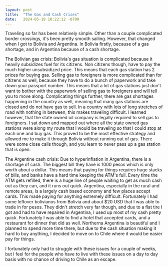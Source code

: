 ```yaml
---
layout: post
title:  "The Gas and Cash Crises"
date:   2024-05-18 10:22:12 -0700
---
```


Traveling so far has been relatively simple. Other than a couple complicated border crossings, it's been pretty smooth sailing. However, that changed when I got to Bolivia and Argentina. In Bolivia firstly, because of a gas shortage, and in Argentina because of a cash shortage.

The Bolivian gas crisis:
Bolivia's gas situation is complicated because it heavily subsidizes fuel for its citizens. Non citizens though, have to pay the much higher unsubsidized price. This means that each gas station has 2 prices for buying gas. Selling gas to foreigners is more complicated than for citizens as well, because they have to do a bunch of paperwork and take down your passport number. This means that a lot of gas stations just don't want to bother with the paperwork of selling gas to foreigners and will tell you to move along. Complicating things further, there are gas shortages happening in the country as well, meaning that many gas stations are closed and do not have gas to sell. In a country with lots of long stretches of road with nothing in between, this makes traveling difficult. I learned however, that the state owned oil company is legally required to sell gas to foreigners. I sat down and mapped out where all the state owned gas stations were along my route that I would be traveling so that I could stop at each one and buy gas. This proved to be the most effective strategy and allowed me to make it through Bolivia without running out of gas. There were some close calls though, and you learn to never pass up a gas station that is open.

The Argentine cash crisis:
Due to hyperinflation in Argentina, there is a shortage of cash. The biggest bill they have is 1000 pesos which is only worth about a dollar. This means that paying for things requires huge stacks of bills, and banks have a hard time keeping the ATM's full. Every time the ATM gets refilled, there is a huge line of people waiting to get as much cash out as they can, and it runs out quick. Argentina, especially in the rural and remote areas, is a largely cash based economy and few places accept cards. This made paying for anything extremely difficult. Fortunately I had some leftover bolivianos from Bolivia and about $20 USD that I was able to trade in for pesos. They didn't stretch very far though, and due to a flat tire I got and had to have repaired in Argentina, I used up most of my cash pretty quick. Fortunately I was able to find a hotel that accepted cards, and a restaurant for dinner that did as well. Northerna Argentina is beautiful and I planned to spend more time there, but due to the cash situation making it hard to buy anything, I decided to move on to Chile where it would be easier pay for things.

I fortunately only had to struggle with these issues for a couple of weeks, but I feel for the people who have to live with these issues on a day to day basis with no chance of driving to Chile as an escape.